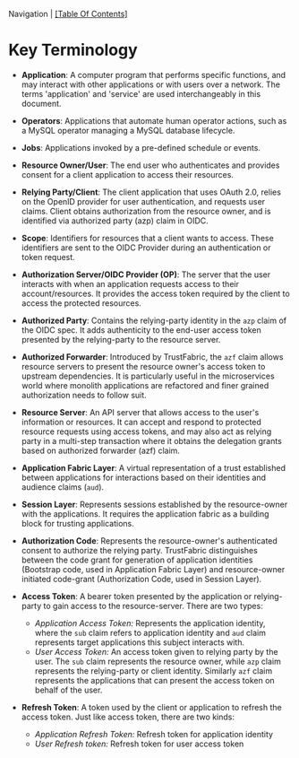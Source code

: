 Navigation | [[Table Of Contents]](README.md#navigating-the-documentation)


# Key Terminology

* **Application**: A computer program that performs specific functions, and may interact with other applications or with users over a network. The terms 'application' and 'service' are used interchangeably in this document.

* **Operators**: Applications that automate human operator actions, such as a MySQL operator managing a MySQL database lifecycle.

* **Jobs**: Applications invoked by a pre-defined schedule or events.

* **Resource Owner/User**: The end user who authenticates and provides consent for a client application to access their resources.

* **Relying Party/Client**: The client application that uses OAuth 2.0, relies on the OpenID provider for user authentication, and requests user claims. Client obtains authorization from the resource owner, and is identified via authorized party (azp) claim in OIDC.

* **Scope**: Identifiers for resources that a client wants to access. These identifiers are sent to the OIDC Provider during an authentication or token request.

* **Authorization Server/OIDC Provider (OP)**: The server that the user interacts with when an application requests access to their account/resources. It provides the access token required by the client to access the protected resources.

* **Authorized Party**: Contains the relying-party identity in the `azp` claim of the OIDC spec. It adds authenticity to the end-user access token presented by the relying-party to the resource server.

* **Authorized Forwarder**: Introduced by TrustFabric, the `azf` claim allows resource servers to present the resource owner's access token to upstream dependencies. It is particularly useful in the microservices world where monolith applications are refactored and finer grained authorization needs to follow suit.

* **Resource Server**: An API server that allows access to the user's information or resources. It can accept and respond to protected resource requests using access tokens, and may also act as relying party in a multi-step transaction where it obtains the delegation grants based on authorized forwarder (azf) claim.

* **Application Fabric Layer**: A virtual representation of a trust established between applications for interactions based on their identities and audience claims (`aud`).

* **Session Layer**: Represents sessions established by the resource-owner with the applications. It requires the application fabric as a building block for trusting applications.

* **Authorization Code**: Represents the resource-owner's authenticated consent to authorize the relying party. TrustFabric distinguishes between the code grant for generation of application identities (Bootstrap code, used in Application Fabric Layer) and resource-owner initiated code-grant (Authorization Code, used in Session Layer).

* **Access Token**: A bearer token presented by the application or relying-party to gain access to the resource-server. There are two types:
  * _Application Access Token:_ Represents the application identity, where the `sub` claim refers to application identity and `aud` claim represents target applications this subject interacts with.
  * _User Access Token:_ An access token given to relying party by the user. The `sub` claim represents the resource owner, while `azp` claim represents the relying-party or client identity. Similarly `azf` claim represents the applications that can present the access token on behalf of the user.

* **Refresh Token**: A token used by the client or application to refresh the access token. Just like access token, there are two kinds:
  * _Application Refresh Token:_ Refresh token for application identity
  * _User Refresh token:_ Refresh token for user access token